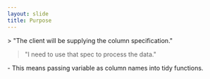 ```yaml
---
layout: slide
title: Purpose
---
```


<section markdown="1">
> "The client will be supplying the column specification."

> "I need to use that spec to process the data."

<aside markdown="1" class="notes">
- This means passing variable as column names into tidy functions.
</aside>
</section>

